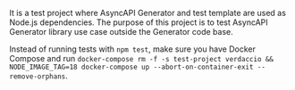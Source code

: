 It is a test project where AsyncAPI Generator and test template are used as Node.js dependencies.
The purpose of this project is to test AsyncAPI Generator library use case outside the Generator code base.

Instead of running tests with `npm test`, make sure you have Docker Compose and run `docker-compose rm -f -s test-project verdaccio && NODE_IMAGE_TAG=18 docker-compose up --abort-on-container-exit --remove-orphans`.